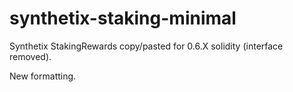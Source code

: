 # synthetix-staking-minimal

Synthetix StakingRewards copy/pasted for 0.6.X solidity (interface removed).

New formatting.